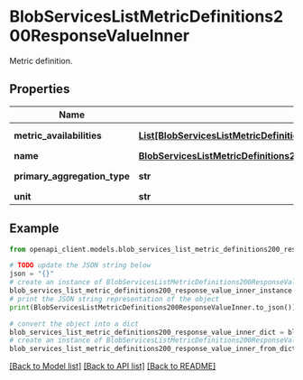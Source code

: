 # BlobServicesListMetricDefinitions200ResponseValueInner

Metric definition.

## Properties

Name | Type | Description | Notes
------------ | ------------- | ------------- | -------------
**metric_availabilities** | [**List[BlobServicesListMetricDefinitions200ResponseValueInnerMetricAvailabilitiesInner]**](BlobServicesListMetricDefinitions200ResponseValueInnerMetricAvailabilitiesInner.md) | Metric availabilities. | [optional] [readonly] 
**name** | [**BlobServicesListMetricDefinitions200ResponseValueInnerName**](BlobServicesListMetricDefinitions200ResponseValueInnerName.md) |  | [optional] 
**primary_aggregation_type** | **str** | Aggregate type. | [optional] [readonly] 
**unit** | **str** | Metric unit. | [optional] 

## Example

```python
from openapi_client.models.blob_services_list_metric_definitions200_response_value_inner import BlobServicesListMetricDefinitions200ResponseValueInner

# TODO update the JSON string below
json = "{}"
# create an instance of BlobServicesListMetricDefinitions200ResponseValueInner from a JSON string
blob_services_list_metric_definitions200_response_value_inner_instance = BlobServicesListMetricDefinitions200ResponseValueInner.from_json(json)
# print the JSON string representation of the object
print(BlobServicesListMetricDefinitions200ResponseValueInner.to_json())

# convert the object into a dict
blob_services_list_metric_definitions200_response_value_inner_dict = blob_services_list_metric_definitions200_response_value_inner_instance.to_dict()
# create an instance of BlobServicesListMetricDefinitions200ResponseValueInner from a dict
blob_services_list_metric_definitions200_response_value_inner_from_dict = BlobServicesListMetricDefinitions200ResponseValueInner.from_dict(blob_services_list_metric_definitions200_response_value_inner_dict)
```
[[Back to Model list]](../README.md#documentation-for-models) [[Back to API list]](../README.md#documentation-for-api-endpoints) [[Back to README]](../README.md)



